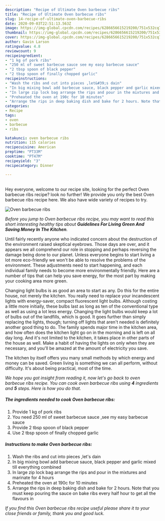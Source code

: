 ```yaml
---
description: "Recipe of Ultimate Oven barbecue ribs"
title: "Recipe of Ultimate Oven barbecue ribs"
slug: 14-recipe-of-ultimate-oven-barbecue-ribs
date: 2020-09-03T22:51:13.563Z
image: https://img-global.cpcdn.com/recipes/6286656615219200/751x532cq70/oven-barbecue-ribs-recipe-main-photo.jpg
thumbnail: https://img-global.cpcdn.com/recipes/6286656615219200/751x532cq70/oven-barbecue-ribs-recipe-main-photo.jpg
cover: https://img-global.cpcdn.com/recipes/6286656615219200/751x532cq70/oven-barbecue-ribs-recipe-main-photo.jpg
author: Gavin Larson
ratingvalue: 4.8
reviewcount: 9
recipeingredient:
- "1 kg of pork ribs"
- "250 ml of sweet barbecue sauce see my easy barbecue sauce"
- "2 tbsp spoon of black pepper"
- "2 tbsp spoon of finally chopped garlic"
recipeinstructions:
- "Wash the ribs and cut into pieces ,let&#39;s dain"
- "In big mixing bowl add barbecue sauce, black pepper and garlic mixed till everything combined"
- "In large zip lock bag arrange the rips and pour in the mixtures and marinate for 4 hours"
- "Preheated the oven at 190c for 10 minutes"
- "Arrange the rips in deep baking dish and bake for 2 hours. Note that you must keep pouring the sauce on bake ribs every half hour to get all the flavours in"
categories:
- Recipe
tags:
- oven
- barbecue
- ribs

katakunci: oven barbecue ribs 
nutrition: 115 calories
recipecuisine: American
preptime: "PT33M"
cooktime: "PT47M"
recipeyield: "3"
recipecategory: Dinner

---
```

<br>
Hey everyone, welcome to our recipe site, looking for the perfect Oven barbecue ribs recipe? look no further! We provide you only the best Oven barbecue ribs recipe here. We also have wide variety of recipes to try.
<br>


![Oven barbecue ribs](https://img-global.cpcdn.com/recipes/6286656615219200/751x532cq70/oven-barbecue-ribs-recipe-main-photo.jpg)

<i>Before you jump to Oven barbecue ribs recipe, you may want to read this short interesting healthy tips about 
<strong>Guidelines For Living Green And Saving Money In The Kitchen</strong>.</i>
</br>

Until fairly recently anyone who indicated concern about the destruction of the environment raised skeptical eyebrows. Those days are over, and it appears we all comprehend our role in stopping and perhaps reversing the damage being done to our planet. Unless everyone begins to start living a lot more eco-friendly we won't be able to resolve the problems of the environment. These adjustments need to start happening, and each individual family needs to become more environmentally friendly. Here are a number of tips that can help you save energy, for the most part by making your cooking area more green.

Changing light bulbs is as good an area to start as any. Do this for the entire house, not merely the kitchen. You really need to replace your incandescent lights with energy-saver, compact fluorescent light bulbs. Although costing a little more initially, these bulbs last as long as ten of the conventional type as well as using a lot less energy. Changing the light bulbs would keep a lot of bulbs out of the landfills, which is good. It goes further than simply replacing the lights, though; turning off lights that aren't needed is definitely another good thing to do. The family spends major time in the kitchen area, and how often does the kitchen light go on in the morning and is left on all day long. And it's not limited to the kitchen, it takes place in other parts of the house as well. Make a habit of having the lights on only when they are necessary, and you'll be amazed at the amount of electricity you save.

The kitchen by itself offers you many small methods by which energy and money can be saved. Green living is something we can all perform, without difficulty. It's about being practical, most of the time.


<i>We hope you got insight from reading it, now let's go back to oven barbecue ribs recipe. You can cook oven barbecue ribs using <strong>4</strong> ingredients and <strong>5</strong> steps. Here is how you do that.
</i>

##### The ingredients needed to cook Oven barbecue ribs:

1. Provide 1 kg of pork ribs
1. You need 250 ml of sweet barbecue sauce ,see my easy barbecue sauce
1. Provide 2 tbsp spoon of black pepper
1. Use 2 tbsp spoon of finally chopped garlic


##### Instructions to make Oven barbecue ribs:

1. Wash the ribs and cut into pieces ,let&#39;s dain
1. In big mixing bowl add barbecue sauce, black pepper and garlic mixed till everything combined
1. In large zip lock bag arrange the rips and pour in the mixtures and marinate for 4 hours
1. Preheated the oven at 190c for 10 minutes
1. Arrange the rips in deep baking dish and bake for 2 hours. Note that you must keep pouring the sauce on bake ribs every half hour to get all the flavours in


<i>If you find this Oven barbecue ribs recipe useful please share it to your close friends or family, thank you and good luck.</i>

